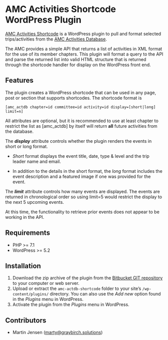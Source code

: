 # AMC Activities Shortcode WordPress Plugin

[AMC Activities Shortcode](https://bitbucket.org/graybirch/amc-actdb-shortcode) is a WordPress plugin to pull and format selected trips/activities from the [AMC Activities Database](https://activities.outdoors.org/).

The AMC provides a simple API that returns a list of activities in XML format for the use of its member chapters. This plugin will format a query to the API and parse the returned list into valid HTML structure that is returned through the shortcode handler for display on the WordPress front end.

## Features

The plugin creates a WordPress shortcode that can be used in any page, post or section that supports shortcodes. The shortcode format is

    [amc_actdb chapter=id committee=id activity=id display=[short|long] limit=n]

All attributes are optional, but it is recommended to use at least chapter to restrict the list as [amc_actdb] by itself will return **all** future activities from the database.

The ***display*** attribute controls whether the plugin renders the events in short
or long format. 

- *Short* format displays the event title, date, type & level and the trip leader name and email. 

- In addition to the details in the short format, the *long* format includes the event description and a featured image if one was provided for the event.

The ***limit*** attribute controls how many events are displayed. The events are returned in chronological order so using limit=5 would restrict the display to the next 5 upcoming events.

At this time, the functionality to retrieve prior events does not appear to be working in the API.

## Requirements

* PHP >= 7.1
* WordPress >= 5.2

## Installation

1. Download the zip archive of the plugin from the [Bitbucket GIT repository](https://bitbucket.org/graybirch/amc-actdb-shortcode) to your computer or web server.
2. Upload or extract the `amc-actdb-shortcode` folder to your site’s `/wp-content/plugins/` directory. You can also use the *Add new* option found in the *Plugins* menu in WordPress.
3. Activate the plugin from the *Plugins* menu in WordPress.

## Contributors

- Martin Jensen (marty@graybirch.solutions)